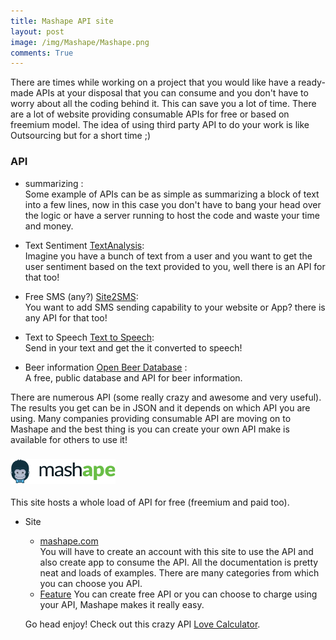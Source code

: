 ```yaml
---
title: Mashape API site
layout: post
image: /img/Mashape/Mashape.png
comments: True
---
```

<p></p>
There are times while working on a project that you would like have a ready-made APIs at your disposal that you
can consume and you don't have to worry about all the coding behind it. This can save you a lot of time.
There are a lot of website providing consumable APIs for free or based on freemium model. The idea of using third party
API to do your work is like Outsourcing but for a short time ;)

### API
* summarizing : <br>
Some example of APIs can be as simple as summarizing a block of text into a few lines, now in this
case you don't have to bang your head over the logic or have a server running to host the code and waste
your time and money. 

* Text Sentiment [TextAnalysis](https://www.mashape.com/textanalysis/textanalysis): <br>
Imagine you have a bunch of text from a user and you want to get the user sentiment based on the text provided to you, well there is an
API for that too!

* Free SMS (any?) [Site2SMS](https://www.mashape.com/blaazetech/site2sms): <br>
You want to add SMS sending capability to your website or App? there is any API for that too!

* Text to Speech [Text to Speech](https://www.mashape.com/warting/text-to-speech-3): <br>
Send in your text and get the it converted to speech!

* Beer information [Open Beer Database](https://www.mashape.com/community/open-beer-database) : <br>
A free, public database and API for beer information.

There are numerous API (some really crazy and awesome and very useful). The  results you get can be in JSON and it depends on which
API you are using. Many companies providing consumable API are moving on to Mashape and the best thing is you can create your own API 
make is available for others to use it!

### <img src="/img/Mashape/mashape_logo_.png"> 

This site hosts a whole load of API for free (freemium and paid too).

* Site
	* [mashape.com](https://www.mashape.com) <br>
	You will have to create an account with this site to use the API and also create app to consume the API. All the documentation is
	pretty neat and loads of examples. There are many categories from which you can choose you API.
	* [Feature](https://www.mashape.com/features)
	You can create free API or you can choose to charge using your API, Mashape makes it really easy.

	Go head enjoy!
	Check out this crazy API [Love Calculator](https://www.mashape.com/ajith/love-calculator).







